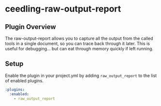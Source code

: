 ceedling-raw-output-report
==========================

## Plugin Overview

The raw-output-report allows you to capture all the output from the called
tools in a single document, so you can trace back through it later. This is
useful for debugging... but can eat through memory quickly if left running.

## Setup

Enable the plugin in your project.yml by adding `raw_output_report`
to the list of enabled plugins.

``` YAML
:plugins:
  :enabled:
    - raw_output_report
```
